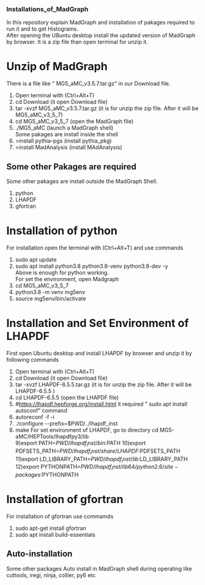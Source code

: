 
### Installations_of_MadGraph
In this repository explain MadGraph and installation of pakages required to run it and to get Histograms.  
After opening the UBuntu desktop install the updated version of MadGraph by browser. It is a zip file than open terminal for unzip it.
# Unzip of MadGraph
There is a file like " MG5_aMC_v3.5.7.tar.gz" in our Download file.   
1) Open terminal with (Ctrl+Alt+T)    
2) cd Download  (it open Download file)  
3) tar -xvzf MG5_aMC_v3.5.7.tar.gz   (it is for unzip the zip file. After it will be MG5_aMC_v3_5_7)  
4) cd MG5_aMC_v3_5_7   (open the MadGraph file)  
5) ./MG5_aMC   (launch a MadGraph shell)  
Some pakages are install inside the shell   
6) \>install pythia-pgs (install pythia_pkg)  
7) \>install MadAnalysis  (install MAdAnalysis)  

## Some other Pakages are required  
Some other pakages are install outside the MadGraph Shell.  
1) python
2) LHAPDF
3) gfortran

# Installation of python
For installation open the terminal with (Ctrl+Alt+T) and use commands
1) sudo apt update
2) sudo apt install python3.8 python3.8-venv python3.8-dev -y  
Above is enough for python working.  
For set the environment, open Madgraph
3) cd MG5_aMC_v3_5_7
4) python3.8 -m venv mg5env
5) source mg5env/bin/activate

# Installation and Set Environment of LHAPDF
First open Ubuntu desktop and install LHAPDF by browser and unzip it by following commands  
1) Open terminal with (Ctrl+Alt+T)  
2) cd Download  (it open Download file)
3) tar -xvzf LHAPDF-6.5.5.tar.gz   (it is for unzip the zip file. After it will be LHAPDF-6.5.5 )  
4) cd LHAPDF-6.5.5   (open the LHAPDF file)
5) #https://lhapdf.hepforge.org/install.html
it required " sudo apt install autoconf" command
6) autoreconf -f -i
7) ./configure --prefix=$PWD/../lhapdf_inst
8) make
For set environment of LHAPDF, go to directory cd MG5-aMC/HEPTools/lhapdfpy3/lib   
9)export PATH=$PWD/lhapdf_inst/bin:$PATH
10)export PDFSETS_PATH=$PWD/lhapdf_inst/share/LHAPDF:$PDFSETS_PATH
11)export LD_LIBRARY_PATH=$PWD/lhapdf_inst/lib:$LD_LIBRARY_PATH
12)export PYTHONPATH=$PWD/lhapdf_inst/lib64/python2.6/site-packages:$PYTHONPATH

# Installation of gfortran 
For installation of gfortran use commamds
1) sudo apt-get install gfortran
2) sudo apt install build-essentials
## Auto-installation
Some other packages Auto install in MadGraph shell during operating like cuttools, iregi, ninja, collier, py6 etc
